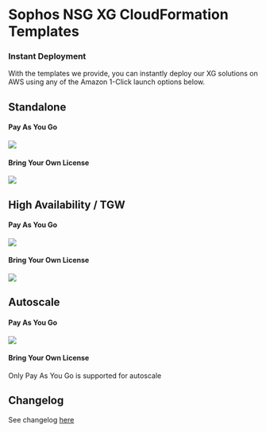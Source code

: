 # Sophos NSG XG CloudFormation Templates

### Instant Deployment

With the templates we provide, you can instantly deploy our XG solutions on AWS using any of the Amazon 1-Click launch options below.

## Standalone ##


#### Pay As You Go ####
<a href="https://console.aws.amazon.com/cloudformation/home?region=us-east-1#/stacks/new?stackName=sophos-xg&templateURL=https://s3.amazonaws.com/sophos-nsg-cf/xg/standalone_payg.template">
<img src="https://s3.amazonaws.com/cloudformation-examples/cloudformation-launch-stack.png"/></a>


#### Bring Your Own License ####
<a href="https://console.aws.amazon.com/cloudformation/home?region=us-east-1#/stacks/new?stackName=sophos-xg&templateURL=https://s3.amazonaws.com/sophos-nsg-cf/xg/standalone_byol.template">
<img src="https://s3.amazonaws.com/cloudformation-examples/cloudformation-launch-stack.png"/></a>


## High Availability / TGW ##

#### Pay As You Go ####
<a href="https://console.aws.amazon.com/cloudformation/home?region=us-east-1#/stacks/new?stackName=sophos-xg-ha&templateURL=https://s3.amazonaws.com/sophos-nsg-cf/xg/ha_tgw_payg.template">
<img src="https://s3.amazonaws.com/cloudformation-examples/cloudformation-launch-stack.png"/></a>

#### Bring Your Own License ####
<a href="https://console.aws.amazon.com/cloudformation/home?region=us-east-1#/stacks/new?stackName=sophos-xg-ha&templateURL=https://s3.amazonaws.com/sophos-nsg-cf/xg/ha_tgw_byol.template">
<img src="https://s3.amazonaws.com/cloudformation-examples/cloudformation-launch-stack.png"/></a>



## Autoscale ##

#### Pay As You Go ####
<a href="https://console.aws.amazon.com/cloudformation/home?region=us-east-1#/stacks/new?stackName=sophos-xg&templateURL=https://s3.amazonaws.com/sophos-nsg-cf/xg/autoscale.template">
<img src="https://s3.amazonaws.com/cloudformation-examples/cloudformation-launch-stack.png"/></a>

#### Bring Your Own License ####
Only Pay As You Go is supported for autoscale


## Changelog
See changelog [here](CHANGELOG.md)
